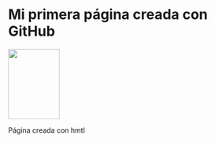 <DOCTYPEhtml>
<html>
<body>

<head>
  <h1>Mi primera página creada con GitHub</h1>
</head>

<a href="https://github.com/"> 
</a>
  
 
<img src="https://miro.medium.com/max/719/1*WaaXnUvhvrswhBJSw4YTuQ.png" width="104" height="142">

 
<p>Página creada con hmtl </p>

</body>
</html>
